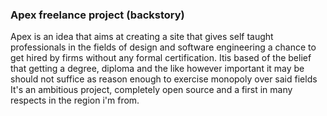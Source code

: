 ### Apex freelance project (backstory)
Apex is an idea that aims at creating a site that gives self taught professionals in the fields of design and software engineering a chance to get hired by firms without any formal certification. Itis based of the belief that getting a degree, diploma and the like however important it may be should not suffice as reason enough to exercise monopoly over said fields It's an ambitious project, completely open source and a first in many respects in the region i'm from.

